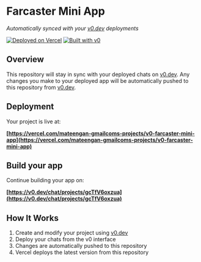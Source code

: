 # Farcaster Mini App

*Automatically synced with your [v0.dev](https://v0.dev) deployments*

[![Deployed on Vercel](https://img.shields.io/badge/Deployed%20on-Vercel-black?style=for-the-badge&logo=vercel)](https://vercel.com/mateengan-gmailcoms-projects/v0-farcaster-mini-app)
[![Built with v0](https://img.shields.io/badge/Built%20with-v0.dev-black?style=for-the-badge)](https://v0.dev/chat/projects/gcTfV6oxzua)

## Overview

This repository will stay in sync with your deployed chats on [v0.dev](https://v0.dev).
Any changes you make to your deployed app will be automatically pushed to this repository from [v0.dev](https://v0.dev).

## Deployment

Your project is live at:

**[https://vercel.com/mateengan-gmailcoms-projects/v0-farcaster-mini-app](https://vercel.com/mateengan-gmailcoms-projects/v0-farcaster-mini-app)**

## Build your app

Continue building your app on:

**[https://v0.dev/chat/projects/gcTfV6oxzua](https://v0.dev/chat/projects/gcTfV6oxzua)**

## How It Works

1. Create and modify your project using [v0.dev](https://v0.dev)
2. Deploy your chats from the v0 interface
3. Changes are automatically pushed to this repository
4. Vercel deploys the latest version from this repository
